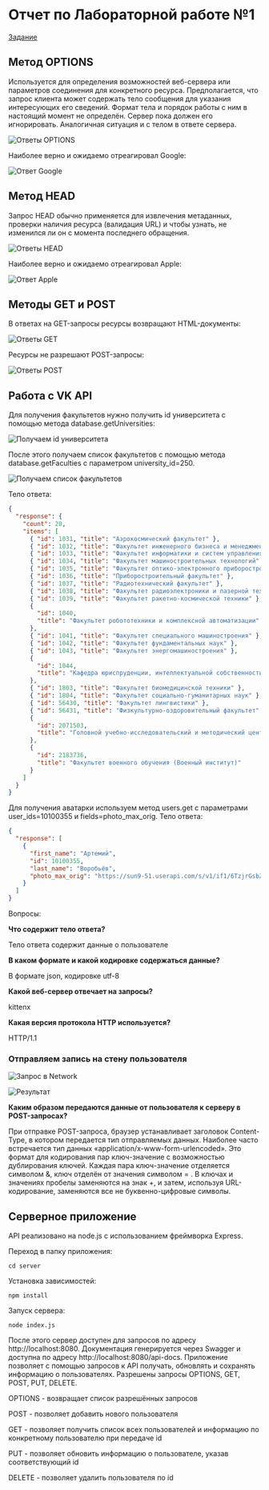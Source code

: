 # Отчет по Лабораторной работе №1

[Задание](https://docs.google.com/document/d/12X1aQF72_Hr9OeTsHcBjE4W9VzQsZgoD3Vlcf0BZ24U/edit)

## Метод OPTIONS

Используется для определения возможностей веб-сервера или параметров соединения для конкретного ресурса. Предполагается, что запрос клиента может содержать тело сообщения для указания интересующих его сведений. Формат тела и порядок работы с ним в настоящий момент не определён. Сервер пока должен его игнорировать. Аналогичная ситуация и с телом в ответе сервера.

![Ответы OPTIONS](https://api.monosnap.com/file/download?id=jqqEN5CGrVotszbI53QN76aJAZVP4v)

Наиболее верно и ожидаемо отреагировал Google:

![Ответ Google](https://api.monosnap.com/file/download?id=MFJY0kQX8dSlqWhaSn3KIWJbfZQo0R)

## Метод HEAD

Запрос HEAD обычно применяется для извлечения метаданных, проверки наличия ресурса (валидация URL) и чтобы узнать, не изменился ли он с момента последнего обращения.

![Ответы HEAD](https://api.monosnap.com/file/download?id=eOMdCFaABVHdFjNetzvbTamn166GLF)

Наиболее верно и ожидаемо отреагировал Apple:

![Ответ Apple](https://api.monosnap.com/file/download?id=NvhqmrPfYxU2RH2NjZONxupGXECU5v)

## Методы GET и POST

В ответах на GET-запросы ресурсы возвращают HTML-документы:

![Ответы GET](https://api.monosnap.com/file/download?id=vlzUDkRWjtAHPdUcDtxHS53tpmTpFK)

Ресурсы не разрешают POST-запросы:

![Ответы POST](https://api.monosnap.com/file/download?id=tdYzuw2b5KffI0A5HGOZSJxeWFjrhG)

## Работа c VK API

Для получения факультетов нужно получить id университета с помощью метода database.getUniversities:

![Получаем id университета](https://api.monosnap.com/file/download?id=KX2132PXNcdllnwjlVEV62N0FY0h40)

После этого получаем список факультетов с помощью метода database.getFaculties с параметром university_id=250.

![Получаем список факультетов](https://api.monosnap.com/file/download?id=xL0EeI4ct7yLGP37oKVqaBhizQFZ7C)

Тело ответа:

```json
{
  "response": {
    "count": 20,
    "items": [
      { "id": 1031, "title": "Аэрокосмический факультет" },
      { "id": 1032, "title": "Факультет инженерного бизнеса и менеджмента" },
      { "id": 1033, "title": "Факультет информатики и систем управления" },
      { "id": 1034, "title": "Факультет машиностроительных технологий" },
      { "id": 1035, "title": "Факультет оптико-электронного приборостроения" },
      { "id": 1036, "title": "Приборостроительный факультет" },
      { "id": 1037, "title": "Радиотехнический факультет" },
      { "id": 1038, "title": "Факультет радиоэлектроники и лазерной техники" },
      { "id": 1039, "title": "Факультет ракетно-космической техники" },
      {
        "id": 1040,
        "title": "Факультет робототехники и комплексной автоматизации"
      },
      { "id": 1041, "title": "Факультет специального машиностроения" },
      { "id": 1042, "title": "Факультет фундаментальных наук" },
      { "id": 1043, "title": "Факультет энергомашиностроения" },
      {
        "id": 1044,
        "title": "Кафедра юриспруденции, интеллектуальной собственности и судебной экспертизы"
      },
      { "id": 1803, "title": "Факультет биомедицинской техники" },
      { "id": 1804, "title": "Факультет социально-гуманитарных наук" },
      { "id": 56430, "title": "Факультет лингвистики" },
      { "id": 56431, "title": "Физкультурно-оздоровительный факультет" },
      {
        "id": 2071503,
        "title": "Головной учебно-исследовательский и методический центр (ГУИМЦ)"
      },
      {
        "id": 2183736,
        "title": "Факультет военного обучения (Военный институт)"
      }
    ]
  }
}
```

Для получения аватарки используем метод users.get с параметрами user_ids=10100355 и fields=photo_max_orig. Тело ответа:

```json
{
  "response": [
    {
      "first_name": "Артемий",
      "id": 10100355,
      "last_name": "Воробьёв",
      "photo_max_orig": "https://sun9-51.userapi.com/s/v1/if1/6TzjrGsbZHmuUR05LNTHRFHGJa77BF-ewIa8v7fFthKwKMatBZin7JmfUfN0r8ppQ9DitB0C.jpg?size=400x0&quality=96&crop=31,84,1196,1196&ava=1"
    }
  ]
}
```

Вопросы:

**Что содержит тело ответа?**

Тело ответа содержит данные о пользователе

**В каком формате и какой кодировке содержаться данные?**

В формате json, кодировке utf-8

**Какой веб-сервер отвечает на запросы?**

kittenx

**Какая версия протокола HTTP используется?**

HTTP/1.1

### Отправляем запись на стену пользователя

![Запрос в Network](https://api.monosnap.com/file/download?id=H5a4ADOrYRUfJZZtwPNPXNnUCtf92Y)

![Результат](https://api.monosnap.com/file/download?id=AP6Kn1YCp5Ajq64sDA0y8u1gLjm9d1)

**Каким образом передаются данные от пользователя к серверу в POST-запросах?**

При отправке POST-запроса, браузер устанавливает заголовок Content-Type, в котором передается тип отправляемых данных. Наиболее часто встречается тип данных «application/x-www-form-urlencoded». Это формат для кодирования пар ключ-значение с возможностью дублирования ключей. Каждая пара ключ-значение отделяется символом &, ключ отделён от значения символом = . В ключах и значениях пробелы заменяются на знак +, и затем, используя URL-кодирование, заменяются все не буквенно-цифровые символы.

## Серверное приложение

API реализовано на node.js с использованием фреймворка Express.

Переход в папку приложения:

```
cd server
```

Установка зависимостей:

```
npm install
```

Запуск сервера:

```
node index.js
```

После этого сервер доступен для запросов по адресу http://localhost:8080. Документация генерируется через Swagger и доступна по адресу http://localhost:8080/api-docs.
Приложение позволяет с помощью запросов к API получать, обновлять и сохранять информацию о пользователях. Разрешены запросы OPTIONS, GET, POST, PUT, DELETE.

OPTIONS - возвращает список разрешённых запросов

POST - позволяет добавить нового пользователя

GET - позволяет получить список всех пользователей и информацию по конкретному пользователю при передаче id

PUT - позволяет обновить информацию о пользователе, указав соответствующий id

DELETE - позволяет удалить пользователя по id
